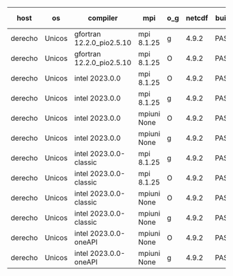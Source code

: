 

| host     | os       | compiler                              | mpi                      | o_g        | netcdf        | build       | u_pass          | u_fail          | s_pass            | s_fail            | e_pass             | e_fail             | nuopc_pass       | nuopc_fail       | artifacts link          |
|----------|----------|---------------------------------------|--------------------------|------------|---------------|-------------|-----------------|-----------------|-------------------|-------------------|--------------------|--------------------|------------------|------------------|-------------------------|
| derecho | Unicos | gfortran 12.2.0_pio2.5.10 | mpi 8.1.25  | g | 4.9.2  | PASS | 14080 | 0 | 49 | 0 | 81 | 0 | 47 | 0 | <a href="https://github.com/esmf-org/esmf-test-artifacts/tree/5dadf316f3dfc61d45a9eb2d43d213ea87dc002b/feature_devList/gfortran/12.2.0_pio2.5.10/g/mpi/8.1.25" target="_blank">5dadf31</a> | 
| derecho | Unicos | gfortran 12.2.0_pio2.5.10 | mpi 8.1.25  | O | 4.9.2  | PASS | 14080 | 0 | 49 | 0 | 81 | 0 | 47 | 0 | <a href="https://github.com/esmf-org/esmf-test-artifacts/tree/f9ef86d9fd17536b7e1a1314435f144163da171a/feature_devList/gfortran/12.2.0_pio2.5.10/O/mpi/8.1.25" target="_blank">f9ef86d</a> | 
| derecho | Unicos | intel 2023.0.0 | mpi 8.1.25  | O | 4.9.2  | PASS | 14080 | 0 | 49 | 0 | 81 | 0 | 47 | 0 | <a href="https://github.com/esmf-org/esmf-test-artifacts/tree/a0ccfd09f5d6ac3a6d09e2fb4e21f585852a2802/feature_devList/intel/2023.0.0/O/mpi/8.1.25" target="_blank">a0ccfd0</a> | 
| derecho | Unicos | intel 2023.0.0 | mpi 8.1.25  | g | 4.9.2  | PASS | 14080 | 0 | 49 | 0 | 81 | 0 | 47 | 0 | <a href="https://github.com/esmf-org/esmf-test-artifacts/tree/5cba0a82c52cfed291a0979f3b705aeffbf8c72e/feature_devList/intel/2023.0.0/g/mpi/8.1.25" target="_blank">5cba0a8</a> | 
| derecho | Unicos | intel 2023.0.0 | mpiuni None  | O | 4.9.2  | PASS | 12423 | 0 | 8 | 0 | 44 | 0 | None | None | <a href="https://github.com/esmf-org/esmf-test-artifacts/tree/f93761145b5f7329ba2c35fe4e0aa35ecd8a3ba5/feature_devList/intel/2023.0.0/O/mpiuni/None" target="_blank">f937611</a> | 
| derecho | Unicos | intel 2023.0.0 | mpiuni None  | g | 4.9.2  | PASS | 12423 | 0 | 8 | 0 | 44 | 0 | None | None | <a href="https://github.com/esmf-org/esmf-test-artifacts/tree/6c24b8558da7710d36423a1932e418b376fc3027/feature_devList/intel/2023.0.0/g/mpiuni/None" target="_blank">6c24b85</a> | 
| derecho | Unicos | intel 2023.0.0-classic | mpi 8.1.25  | g | 4.9.2  | PASS | None | None | None | None | None | None | None | None | <a href="https://github.com/esmf-org/esmf-test-artifacts/tree/614722338d5e5af3424b1a1812baa4c9dd66d84c/feature_devList/intel/2023.0.0-classic/g/mpi/8.1.25" target="_blank">6147223</a> | 
| derecho | Unicos | intel 2023.0.0-classic | mpi 8.1.25  | O | 4.9.2  | PASS | None | None | None | None | None | None | None | None | <a href="https://github.com/esmf-org/esmf-test-artifacts/tree/7569edf086d7f37a59099be68f113322f320b22f/feature_devList/intel/2023.0.0-classic/O/mpi/8.1.25" target="_blank">7569edf</a> | 
| derecho | Unicos | intel 2023.0.0-classic | mpiuni None  | O | 4.9.2  | PASS | 12423 | 0 | 8 | 0 | 44 | 0 | None | None | <a href="https://github.com/esmf-org/esmf-test-artifacts/tree/f21221d963385bffa5ad98c2557d142bcbccc12b/feature_devList/intel/2023.0.0-classic/O/mpiuni/None" target="_blank">f21221d</a> | 
| derecho | Unicos | intel 2023.0.0-classic | mpiuni None  | g | 4.9.2  | PASS | 12423 | 0 | 8 | 0 | 44 | 0 | None | None | <a href="https://github.com/esmf-org/esmf-test-artifacts/tree/4ea25a05901bd39c867e8bea23dcccf8bb1ca451/feature_devList/intel/2023.0.0-classic/g/mpiuni/None" target="_blank">4ea25a0</a> | 
| derecho | Unicos | intel 2023.0.0-oneAPI | mpiuni None  | O | 4.9.2  | PASS | None | None | None | None | None | None | None | None | <a href="https://github.com/esmf-org/esmf-test-artifacts/tree/ed1fb50199bc0879803d0e0e9304b4a232fa02b1/feature_devList/intel/2023.0.0-oneAPI/O/mpiuni/None" target="_blank">ed1fb50</a> | 
| derecho | Unicos | intel 2023.0.0-oneAPI | mpiuni None  | g | 4.9.2  | PASS | None | None | None | None | None | None | None | None | <a href="https://github.com/esmf-org/esmf-test-artifacts/tree/245dbc2eac034666736b8a82dda9bba2e62ac94e/feature_devList/intel/2023.0.0-oneAPI/g/mpiuni/None" target="_blank">245dbc2</a> | 
